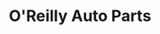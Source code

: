 ---
title: "O'Reilly Auto Parts"
url: /chicago/oreilly-auto-parts-south-stony-island-avenue/
shop: car parts
---